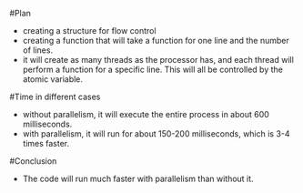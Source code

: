 #Plan
- creating a structure for flow control
- creating a function that will take a function for one line and the number of lines.
- it will create as many threads as the processor has, and each thread will perform a function for a specific line. This will all be controlled by the atomic variable.

#Time in different cases
- without parallelism, it will execute the entire process in about 600 milliseconds.
- with parallelism, it will run for about 150-200 milliseconds, which is 3-4 times faster.

#Conclusion
- The code will run much faster with parallelism than without it.
